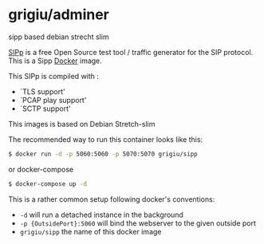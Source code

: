 # grigiu/adminer
sipp based debian strecht slim

[SIPp](http://http://sipp.sourceforge.net//)  is a free Open Source test tool / traffic generator for the SIP protocol. 
This is a Sipp [Docker](https://www.docker.com/) image.

This SIPp is compiled with :
* `TLS support'
* `PCAP play support'
* `SCTP support'


This images is based on Debian Stretch-slim

The recommended way to run this container looks like this:

```bash
$ docker run -d -p 5060:5060 -p 5070:5070 grigiu/sipp
```
or docker-compose
```bash
$ docker-compose up -d
```

  
This is a rather common setup following docker's conventions:

* `-d` will run a detached instance in the background
* `-p {OutsidePort}:5060` will bind the webserver to the given outside port
* `grigiu/sipp` the name of this docker image

